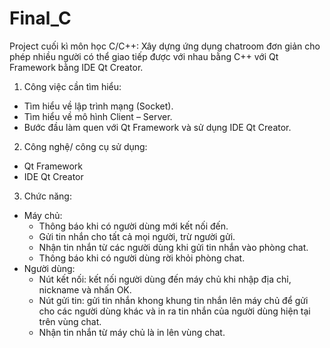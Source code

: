 # Final_C
Project cuối kì môn học C/C++: Xây dựng ứng dụng chatroom đơn giản cho phép nhiều người có thể giao tiếp được với nhau bằng C++ với Qt Framework bằng IDE Qt Creator. 
1.	Công việc cần tìm hiểu:
-	Tìm hiểu về lập trình mạng (Socket).
-	Tìm hiểu về mô hình Client – Server.
-	Bước đầu làm quen với Qt Framework và sử dụng IDE Qt Creator.
2.	Công nghệ/ công cụ sử dụng:
-	Qt Framework
-	IDE Qt Creator
3.  Chức năng:
-	Máy chủ:
    + Thông báo khi có người dùng mới kết nối đến.
    + Gửi tin nhắn cho tất cả mọi người, trừ người gửi.
    + Nhận tin nhắn từ các người dùng khi gửi tin nhắn vào phòng chat.
    + Thông báo khi có người dùng rời khỏi phòng chat. 
-	Người dùng:
    + Nút kết nối: kết nối người dùng đến máy chủ khi nhập địa chỉ, nickname và nhấn OK.
    + Nút gửi tin: gửi tin nhắn khong khung tin nhắn lên máy chủ để gửi cho các người dùng khác và in ra tin nhắn của người dùng hiện tại trên vùng chat.
    + Nhận tin nhắn từ máy chủ là in lên vùng chat.
